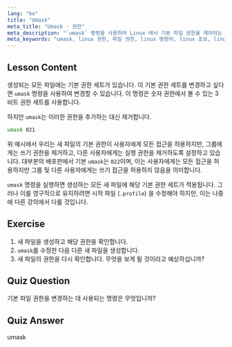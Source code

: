 ```yaml
---
lang: "ko"
title: "Umask"
meta_title: "Umask - 권한"
meta_description: "`umask` 명령을 사용하여 Linux 에서 기본 파일 권한을 제어하는 방법을 배웁니다. 숫자 권한을 이해하고 새 파일 접근을 쉽게 관리하세요."
meta_keywords: "umask, linux 권한, 파일 권한, linux 명령어, linux 초보, linux 튜토리얼, 기본 권한"
---
```


## Lesson Content

생성되는 모든 파일에는 기본 권한 세트가 있습니다. 이 기본 권한 세트를 변경하고 싶다면 `umask` 명령을 사용하여 변경할 수 있습니다. 이 명령은 숫자 권한에서 볼 수 있는 3 비트 권한 세트를 사용합니다.

하지만 `umask`는 이러한 권한을 추가하는 대신 제거합니다.

```bash
umask 021
```

위 예시에서 우리는 새 파일의 기본 권한이 사용자에게 모든 접근을 허용하지만, 그룹에게는 쓰기 권한을 제거하고, 다른 사용자에게는 실행 권한을 제거하도록 설정하고 있습니다. 대부분의 배포판에서 기본 `umask`는 `022`이며, 이는 사용자에게는 모든 접근을 허용하지만 그룹 및 다른 사용자에게는 쓰기 접근을 허용하지 않음을 의미합니다.

`umask` 명령을 실행하면 생성하는 모든 새 파일에 해당 기본 권한 세트가 적용됩니다. 그러나 이를 영구적으로 유지하려면 시작 파일 (`.profile`) 을 수정해야 하지만, 이는 나중에 다른 강의에서 다룰 것입니다.

## Exercise

1. 새 파일을 생성하고 해당 권한을 확인합니다.
2. `umask`를 수정한 다음 다른 새 파일을 생성합니다.
3. 새 파일의 권한을 다시 확인합니다. 무엇을 보게 될 것이라고 예상하십니까?

## Quiz Question

기본 파일 권한을 변경하는 데 사용되는 명령은 무엇입니까?

## Quiz Answer

umask
